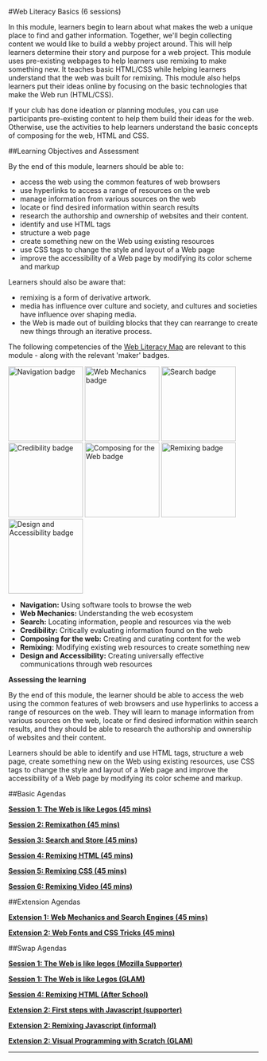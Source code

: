 #Web Literacy Basics (6 sessions)

In this module, learners begin to learn about what makes the web a unique place to find and gather information. Together, we'll begin collecting content we would like to build a webby project around. This will help learners determine their story and purpose for a web project. This module uses pre-existing webpages to help learners use remixing to make something new. It teaches basic HTML/CSS while helping learners understand that the web was built for remixing. This module also helps learners put their ideas online by focusing on the basic technologies that make the Web run (HTML/CSS). 

If your club has done ideation or planning modules, you can use participants pre-existing content to help them build their ideas for the web. Otherwise, use the activities to help learners understand the basic concepts of composing for the web, HTML and CSS.

##Learning Objectives and Assessment

By the end of this module, learners should be able to: 

* access the web using the common features of web browsers
* use hyperlinks to access a range of resources on the web
* manage information from various sources on the web
* locate or find desired information within search results
* research the authorship and ownership of websites and their content.
* identify and use HTML tags
* structure a web page
* create something new on the Web using existing resources
* use CSS tags to change the style and layout of a Web page
* improve the accessibility of a Web page by modifying its color scheme and markup

Learners should also be aware that:

* remixing is a form of derivative artwork.
* media has influence over culture and society, and cultures and societies have influence over shaping media.
* the Web is made out of building blocks that they can rearrange to create new things through an iterative process.

The following competencies of the [Web Literacy Map](https://webmaker.org/resources) are relevant to this module - along with the relevant 'maker' badges.

<a href="https://webmaker.org/badges/navigation-maker"><img src="https://badgekit-mozilla.mofoprod.net/images/badge/344" alt="Navigation badge" width="150px"></a>
<a href="https://webmaker.org/badges/web-mechanics-maker"><img src="https://badgekit-mozilla.mofoprod.net/images/badge/389" alt="Web Mechanics badge" width="150px"></a>
<a href="https://webmaker.org/badges/search-maker"><img src="https://badgekit-mozilla.mofoprod.net/images/badge/942" alt="Search badge" width="150px"></a>
<a href="https://etherpad.mozilla.org/weblit-competency-credibility"><img src="https://badgekit-mozilla.mofoprod.net/images/badge/943" alt="Credibility badge" width="150px"></a>
<a href="https://webmaker.org/badges/composing-maker"><img src="https://badgekit-mozilla.mofoprod.net/images/badge/945" alt="Composing for the Web badge" width="150px"></a>
<a href="https://webmaker.org/badges/remixing-maker"><img src="https://badgekit-mozilla.mofoprod.net/images/badge/946" alt="Remixing badge" width="150px"></a>
<a href="https://webmaker.org/badges/remixing-maker"><img src="https://badgekit-mozilla.mofoprod.net/images/badge/947" alt="Design and Accessibility badge" width="150px"></a>

* **Navigation:** Using software tools to browse the web
* **Web Mechanics:** Understanding the web ecosystem
* **Search:** Locating information, people and resources via the web
* **Credibility:** Critically evaluating information found on the web
* **Composing for the web:** Creating and curating content for the web
* **Remixing:** Modifying existing web resources to create something new</li>
* **Design and Accessibility:** Creating universally effective communications through web resources

**Assessing the learning**

By the end of this module, the learner should be able to access the web using the common features of web browsers and use hyperlinks to access a range of resources on the web. They will learn to manage information from various sources on the web, locate or find desired information within search results, and they should be able to research the authorship and ownership of websites and their content. 

Learners should be able to identify and use HTML tags, structure a web page, create something new on the Web using existing resources, use CSS tags to change the style and layout of a Web page and improve the accessibility of a Web page by modifying its color scheme and markup.

##Basic Agendas


[**Session 1: The Web is like Legos (45 mins)**](https://github.com/LauraHilliger/webmaker-curriculum/blob/master/WebLiteracyBasics/session01.md)

[**Session 2: Remixathon (45 mins)**](https://github.com/LauraHilliger/webmaker-curriculum/blob/master/WebLiteracyBasics/session02.md)

[**Session 3: Search and Store (45 mins)**](https://github.com/LauraHilliger/webmaker-curriculum/blob/master/WebLiteracyBasics/session03.md)

[**Session 4: Remixing HTML (45 mins)**](https://github.com/LauraHilliger/webmaker-curriculum/blob/master/WebLiteracyBasics/session04.md)

[**Session 5: Remixing CSS (45 mins)**](https://github.com/LauraHilliger/webmaker-curriculum/blob/master/WebLiteracyBasics/session05.md)

[**Session 6: Remixing Video (45 mins)**](https://github.com/LauraHilliger/webmaker-curriculum/blob/master/WebLiteracyBasics/session06.md)


##Extension Agendas


[**Extension 1: Web Mechanics and Search Engines (45 mins)**](https://github.com/LauraHilliger/webmaker-curriculum/blob/master/WebLiteracyBasics/extension01.md)

[**Extension 2: Web Fonts and CSS Tricks (45 mins)**](https://github.com/LauraHilliger/webmaker-curriculum/blob/master/WebLiteracyBasics/extension02.md)


##Swap Agendas


[**Session 1: The Web is like legos (Mozilla Supporter)**](https://github.com/LauraHilliger/webmaker-curriculum/blob/master/WebLiteracyBasics/session01-supporter.md)

[**Session 1: The Web is like Legos (GLAM)**](https://github.com/LauraHilliger/webmaker-curriculum/blob/master/WebLiteracyBasics/session01-GLAM.md)

[**Session 4: Remixing HTML (After School)**](https://github.com/LauraHilliger/webmaker-curriculum/blob/master/WebLiteracyBasics/session04-afterschool.md)

[**Extension 2: First steps with Javascript (supporter)**](https://github.com/LauraHilliger/webmaker-curriculum/blob/master/WebLiteracyBasics/extension02-supporter.md)

[**Extension 2: Remixing Javascript (informal)**](https://github.com/LauraHilliger/webmaker-curriculum/blob/master/WebLiteracyBasics/extension02-informal.md)

[**Extension 2: Visual Programming with Scratch (GLAM)**](https://github.com/LauraHilliger/webmaker-curriculum/blob/master/WebLiteracyBasics/extension02-GLAM.md)



-----